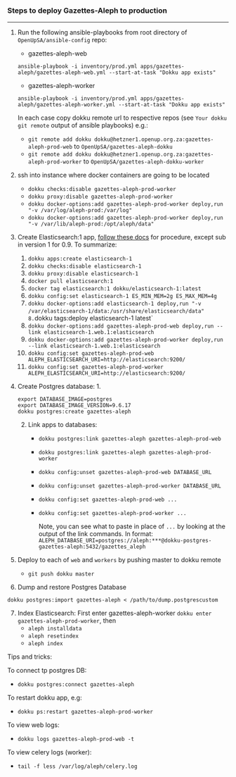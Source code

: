 ### Steps to deploy Gazettes-Aleph to production
________________________________________________

1. Run the following ansible-playbooks from root directory of `OpenUpSA/ansible-config` repo:
   - gazettes-aleph-web
   ```shell script
   ansible-playbook -i inventory/prod.yml apps/gazettes-aleph/gazettes-aleph-web.yml --start-at-task "Dokku app exists"
   ```
   - gazettes-aleph-worker
   ```shell script
   ansible-playbook -i inventory/prod.yml apps/gazettes-aleph/gazettes-aleph-worker.yml --start-at-task "Dokku app exists"
   ```
   In each case copy dokku remote url to respective repos (see `Your dokku git remote` output of ansible playbooks)
   e.g.:
     - `git remote add dokku dokku@hetzner1.openup.org.za:gazettes-aleph-prod-web` to `OpenUpSA/gazettes-aleph-dokku`
     - `git remote add dokku dokku@hetzner1.openup.org.za:gazettes-aleph-prod-worker` to `OpenUpSA/gazettes-aleph-dokku-worker`

2. ssh into instance where docker containers are going to be located
   - `dokku checks:disable gazettes-aleph-prod-worker`
   - `dokku proxy:disable gazettes-aleph-prod-worker`
   - `dokku docker-options:add gazettes-aleph-prod-worker deploy,run "-v /var/log/aleph-prod:/var/log"`
   - `dokku docker-options:add gazettes-aleph-prod-worker deploy,run "-v /var/lib/aleph-prod:/opt/aleph/data"`

3. Create Elasticsearch:1 app, [follow these docs](https://github.com/OpenUpSA/elasticsearch-0.90) for procedure,
   except sub in version 1 for 0.9. To summarize:
   1. `dokku apps:create elasticsearch-1`
   2. `dokku checks:disable elasticsearch-1`
   3. `dokku proxy:disable elasticsearch-1`
   4. `docker pull elasticsearch:1`
   5. `docker tag elasticsearch:1 dokku/elasticsearch-1:latest`
   6. `dokku config:set elasticsearch-1 ES_MIN_MEM=2g ES_MAX_MEM=4g`
   7. `dokku docker-options:add elasticsearch-1 deploy,run "-v /var/elasticsearch-1/data:/usr/share/elasticsearch/data"`
`  8. `dokku tags:deploy elasticsearch-1 latest`
   9. `dokku docker-options:add gazettes-aleph-prod-web deploy,run --link elasticsearch-1.web.1:elasticsearch`
   10. `dokku docker-options:add gazettes-aleph-prod-worker deploy,run --link elasticsearch-1.web.1:elasticsearch`
   11. `dokku config:set gazettes-aleph-prod-web ALEPH_ELASTICSEARCH_URI=http://elasticsearch:9200/`
   12. `dokku config:set gazettes-aleph-prod-worker ALEPH_ELASTICSEARCH_URI=http://elasticsearch:9200/`

4. Create Postgres database:
   1.
   ```shell script
   export DATABASE_IMAGE=postgres
   export DATABASE_IMAGE_VERSION=9.6.17
   dokku postgres:create gazettes-aleph
   ```   
   2. Link apps to databases:
      - `dokku postgres:link gazettes-aleph gazettes-aleph-prod-web`
      - `dokku postgres:link gazettes-aleph gazettes-aleph-prod-worker`
      - `dokku config:unset gazettes-aleph-prod-web DATABASE_URL`
      - `dokku config:unset gazettes-aleph-prod-worker DATABASE_URL`
      - `dokku config:set gazettes-aleph-prod-web ...`
      - `dokku config:set gazettes-aleph-prod-worker ...`
        
        Note, you can see what to paste in place of `...` by looking at the output of the link commands.
        In format: `ALEPH_DATABASE_URI=postgres://aleph:***@dokku-postgres-gazettes-aleph:5432/gazettes_aleph`

5. Deploy to each of `web` and `workers` by pushing master to dokku remote
   - `git push dokku master`

6. Dump and restore Postgres Database

```shell script
dokku postgres:import gazettes-aleph < /path/to/dump.postgrescustom
```

7. Index Elasticsearch:
   First enter gazettes-aleph-worker `dokku enter gazettes-aleph-prod-worker`, then
   - `aleph installdata`
   - `aleph resetindex`
   - `aleph index`



Tips and tricks:

To connect tp postgres DB:
  - `dokku postgres:connect gazettes-aleph`

To restart dokku app, e.g:
  - `dokku ps:restart gazettes-aleph-prod-worker`

To view web logs:
 - `dokku logs gazettes-aleph-prod-web -t`

To view celery logs (worker):
  - `tail -f less /var/log/aleph/celery.log`
